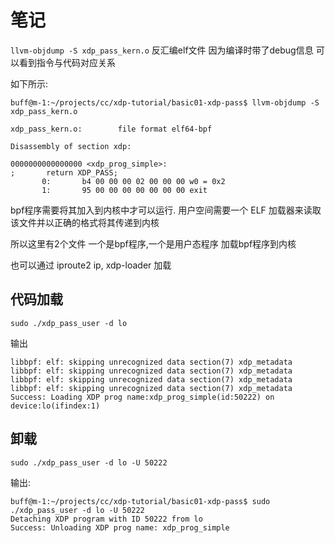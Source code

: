 # 笔记



```llvm-objdump -S xdp_pass_kern.o``` 反汇编elf文件 因为编译时带了debug信息 可以看到指令与代码对应关系

如下所示: 
```
buff@m-1:~/projects/cc/xdp-tutorial/basic01-xdp-pass$ llvm-objdump -S   xdp_pass_kern.o

xdp_pass_kern.o:        file format elf64-bpf

Disassembly of section xdp:

0000000000000000 <xdp_prog_simple>:
;       return XDP_PASS;
       0:       b4 00 00 00 02 00 00 00 w0 = 0x2
       1:       95 00 00 00 00 00 00 00 exit
```

bpf程序需要将其加入到内核中才可以运行.
用户空间需要一个 ELF 加载器来读取该文件并以正确的格式将其传递到内核

所以这里有2个文件 一个是bpf程序,一个是用户态程序 加载bpf程序到内核

也可以通过  iproute2 ip, xdp-loader  加载

## 代码加载

```sudo ./xdp_pass_user -d lo```

输出
```
libbpf: elf: skipping unrecognized data section(7) xdp_metadata
libbpf: elf: skipping unrecognized data section(7) xdp_metadata
libbpf: elf: skipping unrecognized data section(7) xdp_metadata
libbpf: elf: skipping unrecognized data section(7) xdp_metadata
Success: Loading XDP prog name:xdp_prog_simple(id:50222) on device:lo(ifindex:1)
```
## 卸载
```sudo ./xdp_pass_user -d lo -U 50222```

输出:

```
buff@m-1:~/projects/cc/xdp-tutorial/basic01-xdp-pass$ sudo ./xdp_pass_user -d lo -U 50222
Detaching XDP program with ID 50222 from lo
Success: Unloading XDP prog name: xdp_prog_simple
```


